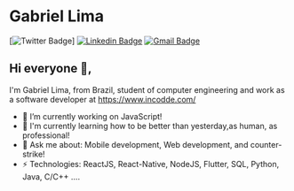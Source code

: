 # Gabriel Lima 
[![Twitter Badge](https://img.shields.io/badge/-@Hlmzgabriel-1ca0f1?style=flat-square&labelColor=1ca0f1&logo=twitter&logoColor=white&link=https://twitter.com/lmzgabriel)]
[![Linkedin Badge](https://img.shields.io/badge/-lmzgabriel-blue?style=flat-square&logo=Linkedin&logoColor=white&link=https://www.linkedin.com/in/lmzgabriel/)](https://www.linkedin.com/in/danielobara/)
[![Gmail Badge](https://img.shields.io/badge/-gabriel1997lima@gmail.com-c14438?style=flat-square&logo=Gmail&logoColor=white&link=mailto:gabriel1997lima@gmail.com)](mailto:danieltsutomu@gmail.com)

## Hi everyone 👋, 
I'm Gabriel Lima, from Brazil, student of computer engineering and work as a software developer at https://www.incodde.com/

- 🔭 I’m currently working on JavaScript!
- 🌱 I'm currently learning how to be better than yesterday,as human, as professional!
- 💬 Ask me about: Mobile development, Web development, and counter-strike!
- ⚡ Technologies: ReactJS, React-Native, NodeJS, Flutter, SQL, Python, Java, C/C++ ....



<!--
**lmz2k/lmz2k** is a ✨ _special_ ✨ repository because its `README.md` (this file) appears on your GitHub profile.

Here are some ideas to get you started:

- 🔭 I’m currently working on ...
- 🌱 I’m currently learning ...
- 👯 I’m looking to collaborate on ...
- 🤔 I’m looking for help with ...
- 💬 Ask me about ...
- 📫 How to reach me: ...
- 😄 Pronouns: ...
- ⚡ Fun fact: ...
-->
